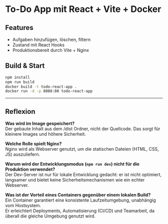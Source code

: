 # To-Do App mit React + Vite + Docker

## Features
- Aufgaben hinzufügen, löschen, filtern
- Zustand mit React Hooks
- Produktionsbereit durch Vite + Nginx

## Build & Start

```bash
npm install
npm run build
docker build -t todo-react-app .
docker run -d -p 8080:80 todo-react-app
```

---

## Reflexion

**Was wird im Image gespeichert?**  
Der gebaute Inhalt aus dem /dist Ordner, nicht der Quellcode. Das sorgt für kleinere Images und höhere Sicherheit.

**Welche Rolle spielt Nginx?**  
Nginx wird als Webserver genutzt, um die statischen Dateien (HTML, CSS, JS) auszuliefern.

**Warum wird der Entwicklungsmodus (`npm run dev`) nicht für die Produktion verwendet?**  
Der Dev-Server ist nur für lokale Entwicklung gedacht: er ist nicht optimiert, langsamer und bietet keine Sicherheitsmechanismen wie ein echter Webserver.

**Was ist der Vorteil eines Containers gegenüber einem lokalen Build?**  
Ein Container garantiert eine konsistente Laufzeitumgebung, unabhängig vom Hostsystem.  
Er erleichtert Deployments, Automatisierung (CI/CD) und Teamarbeit, da überall die gleiche Umgebung genutzt wird.
